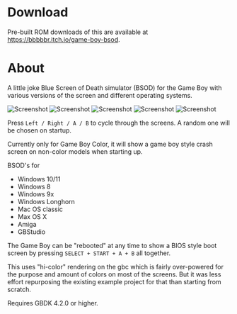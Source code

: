 # Download
Pre-built ROM downloads of this are available at https://bbbbbr.itch.io/game-boy-bsod.

# About
A little joke Blue Screen of Death simulator (BSOD) for the Game Boy with various versions of the screen and different operating systems.

![Screenshot](info/gb_winbsod_3.png)
![Screenshot](info/gb_winbsod_4.png)
![Screenshot](info/macos_classic.png)
![Screenshot](info/amiga_meditate.png)
![Screenshot](info/pc_biosboot.png)

Press `Left / Right / A / B` to cycle through the screens. A random one will be chosen on startup.

Currently only for Game Boy Color, it will show a game boy style crash screen on non-color models when starting up.

BSOD's for
- Windows 10/11
- Windows 8
- Windows 9x
- Windows Longhorn
- Mac OS classic
- Max OS X
- Amiga
- GBStudio

The Game Boy can be "rebooted" at any time to show a BIOS style boot screen by pressing `SELECT + START + A + B` all together.

This uses "hi-color" rendering on the gbc which is fairly over-powered for the purpose and amount of colors on most of the screens. But it was less effort repurposing the existing example project for that than starting from scratch.

Requires GBDK 4.2.0 or higher.
